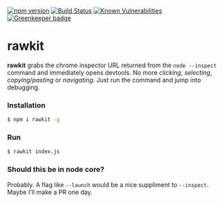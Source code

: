 [![npm version](https://badge.fury.io/js/rawkit.svg)](https://badge.fury.io/js/rawkit) [![Build Status](https://travis-ci.org/darcyclarke/rawkit.svg?branch=master)](https://travis-ci.org/darcyclarke/rawkit) [![Known Vulnerabilities](https://snyk.io/test/github/darcyclarke/rawkit/badge.svg)](https://snyk.io/test/github/darcyclarke/rawkit) [![Greenkeeper badge](https://badges.greenkeeper.io/darcyclarke/rawkit.svg)](https://greenkeeper.io/)

# rawkit

**rawkit** grabs the chrome inspector URL returned from the `node --inspect` command and immediately opens devtools. No more *clicking*, *selecting*, *copying*/*pasting* or *navigating*. Just run the command and jump into debugging.

### Installation

```bash
$ npm i rawkit -g
```

### Run

```bash
$ rawkit index.js
```

### Should this be in node core?
Probably. A flag like `--launch` would be a nice suppliment to `--inspect`. Maybe I'll make a PR one day.
